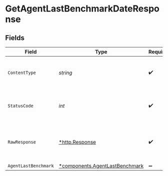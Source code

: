# GetAgentLastBenchmarkDateResponse


## Fields

| Field                                                                           | Type                                                                            | Required                                                                        | Description                                                                     |
| ------------------------------------------------------------------------------- | ------------------------------------------------------------------------------- | ------------------------------------------------------------------------------- | ------------------------------------------------------------------------------- |
| `ContentType`                                                                   | *string*                                                                        | :heavy_check_mark:                                                              | HTTP response content type for this operation                                   |
| `StatusCode`                                                                    | *int*                                                                           | :heavy_check_mark:                                                              | HTTP response status code for this operation                                    |
| `RawResponse`                                                                   | [*http.Response](https://pkg.go.dev/net/http#Response)                          | :heavy_check_mark:                                                              | Raw HTTP response; suitable for custom response parsing                         |
| `AgentLastBenchmark`                                                            | [*components.AgentLastBenchmark](../../models/components/agentlastbenchmark.md) | :heavy_minus_sign:                                                              | successful                                                                      |